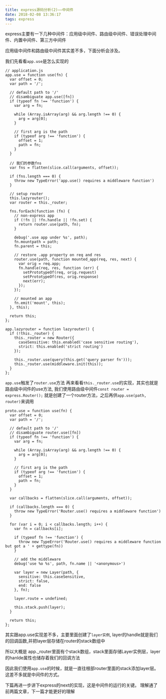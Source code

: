 ```yaml
---
title: express源码分析(2)——中间件
date: 2018-02-08 13:36:17
tags: express
---
```

express主要有一下几种中间件：应用级中间件、路由级中间件、错误处理中间件、内置中间件、第三方中间件

应用级中间件和路由级中间件其实差不多，下面分析会涉及。

我们先看看`app.use`是怎么实现的
```
// application.js
app.use = function use(fn) {
  var offset = 0;
  var path = '/';

  // default path to '/'
  // disambiguate app.use([fn])
  if (typeof fn !== 'function') {
    var arg = fn;

    while (Array.isArray(arg) && arg.length !== 0) {
      arg = arg[0];
    }

    // first arg is the path
    if (typeof arg !== 'function') {
      offset = 1;
      path = fn;
    }
  }

  // 我们的参数fns
  var fns = flatten(slice.call(arguments, offset));

  if (fns.length === 0) {
    throw new TypeError('app.use() requires a middleware function')
  }

  // setup router
  this.lazyrouter();
  var router = this._router;

  fns.forEach(function (fn) {
    // non-express app
    if (!fn || !fn.handle || !fn.set) {
      return router.use(path, fn);
    }

    debug('.use app under %s', path);
    fn.mountpath = path;
    fn.parent = this;

    // restore .app property on req and res
    router.use(path, function mounted_app(req, res, next) {
      var orig = req.app;
      fn.handle(req, res, function (err) {
        setPrototypeOf(req, orig.request)
        setPrototypeOf(res, orig.response)
        next(err);
      });
    });

    // mounted an app
    fn.emit('mount', this);
  }, this);

  return this;
};

app.lazyrouter = function lazyrouter() {
  if (!this._router) {
    this._router = new Router({
      caseSensitive: this.enabled('case sensitive routing'),
      strict: this.enabled('strict routing')
    });

    this._router.use(query(this.get('query parser fn')));
    this._router.use(middleware.init(this));
  } 
};
```

`app.use`触发了`router.use`方法
再来看看`this._router.use`的实现，其实也就是路由级中间件的use方法, 
我们使用路由级中间件`const router = express.Router();` 就是创建了一个router方法，之后再供`app.use(path, router)`来调用

```
proto.use = function use(fn) {
  var offset = 0;
  var path = '/';

  // default path to '/'
  // disambiguate router.use([fn])
  if (typeof fn !== 'function') {
    var arg = fn;

    while (Array.isArray(arg) && arg.length !== 0) {
      arg = arg[0];
    }

    // first arg is the path
    if (typeof arg !== 'function') {
      offset = 1;
      path = fn;
    }
  }

  var callbacks = flatten(slice.call(arguments, offset));

  if (callbacks.length === 0) {
    throw new TypeError('Router.use() requires a middleware function')
  }

  for (var i = 0; i < callbacks.length; i++) {
    var fn = callbacks[i];

    if (typeof fn !== 'function') {
      throw new TypeError('Router.use() requires a middleware function but got a ' + gettype(fn))
    }

    // add the middleware
    debug('use %o %s', path, fn.name || '<anonymous>')

    var layer = new Layer(path, {
      sensitive: this.caseSensitive,
      strict: false,
      end: false
    }, fn);

    layer.route = undefined;

    this.stack.push(layer);
  }

  return this;
};
```

其实跟app.use实现差不多，主要里面创建了`layer实例`, layer的handle就是我们的回调函数,并把layer层存储在router的stack数组中

所以大概是 app._router里面有个stack数组，stack里面存储Layer实例层，layer的hanlde属性也储存着我们的回调方法

因此我们使用`app.use`的时候，就是一直往根部router里面的stack添加layer层。这差不多就是中间件的方式。

下篇再进一步讲下express的next的实现，这是中间件的运行的关键。
理解通了前两篇文章，下一篇才能更好的理解
 